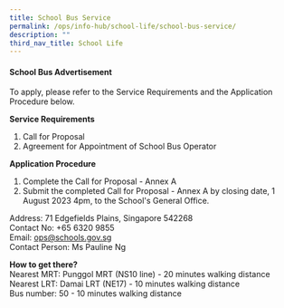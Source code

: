 ```yaml
---
title: School Bus Service
permalink: /ops/info-hub/school-life/school-bus-service/
description: ""
third_nav_title: School Life
---
```

#### School Bus Advertisement

To apply, please refer to the Service Requirements and the Application Procedure below.

**Service Requirements**

1. Call for Proposal
2. Agreement for Appointment of School Bus Operator

**Application Procedure**

1. Complete the Call for Proposal - Annex A
2. Submit the completed Call for Proposal - Annex A by closing date, 1 August 2023 4pm, to the School's General Office.

Address: 71 Edgefields Plains, Singapore 542268<br>
Contact No: +65 6320 9855<br>
Email: [ops@schools.gov.sg](mailto:ops@schools.gov.sg)<br>
Contact Person: Ms Pauline Ng

**How to get there?**<br>
Nearest MRT: Punggol MRT (NS10 line) - 20 minutes walking distance<br>
Nearest LRT: Damai LRT (NE17) - 10 minutes walking distance<br>
Bus number: 50 - 10 minutes walking distance